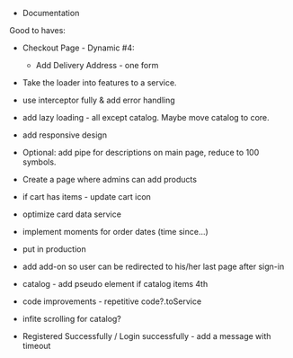 - Documentation

Good to haves:

- Checkout Page - Dynamic #4:
  - Add Delivery Address - one form

- Take the loader into features to a service.

- use interceptor fully & add error handling

- add lazy loading - all except catalog. Maybe move catalog to core.

- add responsive design

- Optional: add pipe for descriptions on main page, reduce to 100 symbols.

- Create a page where admins can add products

- if cart has items - update cart icon

- optimize card data service

- implement moments for order dates (time since...)

- put in production

- add add-on so user can be redirected to his/her last page after sign-in

- catalog - add pseudo element if catalog items 4th

- code improvements - repetitive code?.toService

- infite scrolling for catalog?

- Registered Successfully / Login successfully - add a message with timeout
